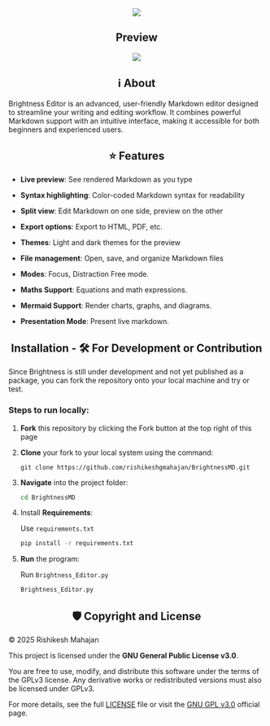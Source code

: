 
<p align='center'><img src="https://github.com/user-attachments/assets/daf3924c-facd-43a9-ab86-6636f637347e" /></p>

<h2 align='center'>Preview</h2>

<p align='center'><img src="https://github.com/user-attachments/assets/6cb9157a-991d-419e-8cf9-e8fd5c520f0a" /></p>

<h2 align='center'>ℹ️ About</h2>
Brightness Editor is an advanced, user-friendly Markdown editor designed to streamline your writing and editing workflow. It combines powerful Markdown support with an intuitive interface, making it accessible for both beginners and experienced users.
 
<h2 align='center'>⭐ Features</h2>

- **Live preview**: See rendered Markdown as you type

- **Syntax highlighting**: Color-coded Markdown syntax for readability
  
- **Split view**: Edit Markdown on one side, preview on the other

- **Export options**: Export to HTML, PDF, etc.

- **Themes**: Light and dark themes for the preview

- **File management**: Open, save, and organize Markdown files

- **Modes**: Focus, Distraction Free mode.

- **Maths Support**: Equations and math expressions.

- **Mermaid Support**: Render charts, graphs, and diagrams.

- **Presentation Mode**: Present live markdown.

<h2 align='center'>Installation - 🛠️ For Development or Contribution</h2>
Since Brightness is still under development and not yet published as a package, you can fork the repository onto your local machine and try or test.
<h3>Steps to run locally:</h3>

1. **Fork** this repository by clicking the Fork button at the top right of this page

2. **Clone** your fork to your local system using the command:
   ```git
   git clone https://github.com/rishikeshgmahajan/BrightnessMD.git
   ```
3. **Navigate** into the project folder:
   ```bash
   cd BrightnessMD
   ```
4. Install **Requirements**:
   
   Use `requirements.txt`
   ```bash
   pip install -r requirements.txt
   ```

5. **Run** the program:
   
   Run `Brightness_Editor.py`
   ```bash
   Brightness_Editor.py
   ```
<h2 align='center'>🛡️ Copyright and License</h2>

© 2025 Rishikesh Mahajan

This project is licensed under the **GNU General Public License v3.0**.

You are free to use, modify, and distribute this software under the terms of the GPLv3 license. Any derivative works or redistributed versions must also be licensed under GPLv3.

For more details, see the full [LICENSE](LICENSE) file or visit the [GNU GPL v3.0](https://www.gnu.org/licenses/gpl-3.0.en.html) official page.


